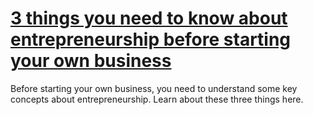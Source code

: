 
# [3 things you need to know about entrepreneurship before starting your own business](https://www.mindhaste.com/t/entrepreneurship/3-things-you-need-to-know-about-entrepreneurship-before-starting-your-own-business-113)

Before starting your own business, you need to understand some key concepts about entrepreneurship. Learn about these three things here.
    